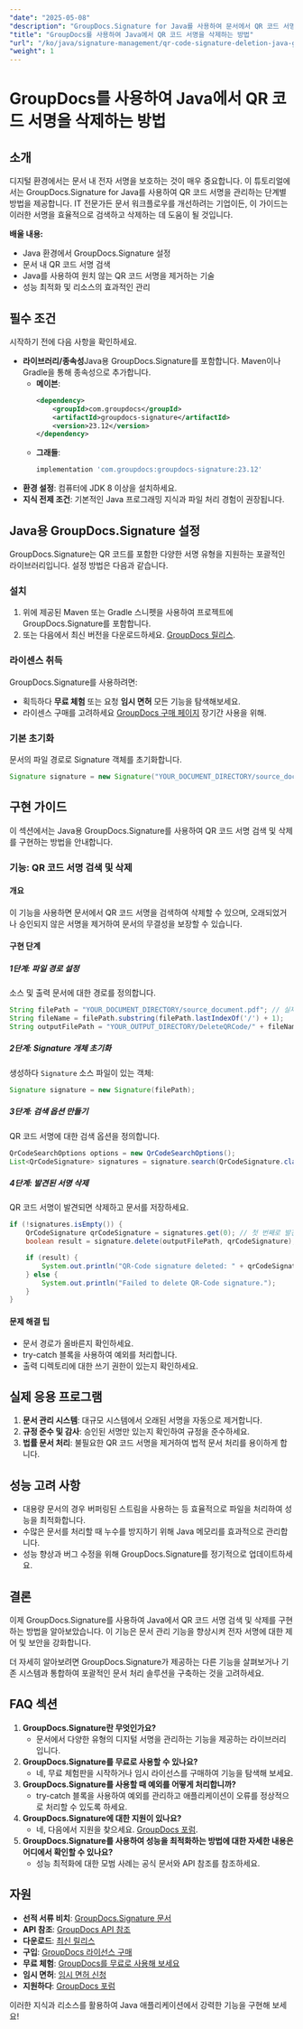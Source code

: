 ```yaml
---
"date": "2025-05-08"
"description": "GroupDocs.Signature for Java를 사용하여 문서에서 QR 코드 서명을 효율적으로 검색하고 삭제하는 방법을 알아보세요. 종합 가이드를 통해 문서 보안을 완벽하게 익히세요."
"title": "GroupDocs를 사용하여 Java에서 QR 코드 서명을 삭제하는 방법"
"url": "/ko/java/signature-management/qr-code-signature-deletion-java-groupdocs/"
"weight": 1
---
```


# GroupDocs를 사용하여 Java에서 QR 코드 서명을 삭제하는 방법

## 소개
디지털 환경에서는 문서 내 전자 서명을 보호하는 것이 매우 중요합니다. 이 튜토리얼에서는 GroupDocs.Signature for Java를 사용하여 QR 코드 서명을 관리하는 단계별 방법을 제공합니다. IT 전문가든 문서 워크플로우를 개선하려는 기업이든, 이 가이드는 이러한 서명을 효율적으로 검색하고 삭제하는 데 도움이 될 것입니다.

**배울 내용:**
- Java 환경에서 GroupDocs.Signature 설정
- 문서 내 QR 코드 서명 검색
- Java를 사용하여 원치 않는 QR 코드 서명을 제거하는 기술
- 성능 최적화 및 리소스의 효과적인 관리

## 필수 조건
시작하기 전에 다음 사항을 확인하세요.
- **라이브러리/종속성**Java용 GroupDocs.Signature를 포함합니다. Maven이나 Gradle을 통해 종속성으로 추가합니다.
  - **메이븐**:
    ```xml
    <dependency>
        <groupId>com.groupdocs</groupId>
        <artifactId>groupdocs-signature</artifactId>
        <version>23.12</version>
    </dependency>
    ```
  - **그래들**:
    ```gradle
    implementation 'com.groupdocs:groupdocs-signature:23.12'
    ```
- **환경 설정**: 컴퓨터에 JDK 8 이상을 설치하세요.
- **지식 전제 조건**: 기본적인 Java 프로그래밍 지식과 파일 처리 경험이 권장됩니다.

## Java용 GroupDocs.Signature 설정
GroupDocs.Signature는 QR 코드를 포함한 다양한 서명 유형을 지원하는 포괄적인 라이브러리입니다. 설정 방법은 다음과 같습니다.

### 설치
1. 위에 제공된 Maven 또는 Gradle 스니펫을 사용하여 프로젝트에 GroupDocs.Signature를 포함합니다.
2. 또는 다음에서 최신 버전을 다운로드하세요. [GroupDocs 릴리스](https://releases.groupdocs.com/signature/java/).

### 라이센스 취득
GroupDocs.Signature를 사용하려면:
- 획득하다 **무료 체험** 또는 요청 **임시 면허** 모든 기능을 탐색해보세요.
- 라이센스 구매를 고려하세요 [GroupDocs 구매 페이지](https://purchase.groupdocs.com/buy) 장기간 사용을 위해.

### 기본 초기화
문서의 파일 경로로 Signature 객체를 초기화합니다.
```java
Signature signature = new Signature("YOUR_DOCUMENT_DIRECTORY/source_document.pdf");
```

## 구현 가이드
이 섹션에서는 Java용 GroupDocs.Signature를 사용하여 QR 코드 서명 검색 및 삭제를 구현하는 방법을 안내합니다.

### 기능: QR 코드 서명 검색 및 삭제
#### 개요
이 기능을 사용하면 문서에서 QR 코드 서명을 검색하여 삭제할 수 있으며, 오래되었거나 승인되지 않은 서명을 제거하여 문서의 무결성을 보장할 수 있습니다.

#### 구현 단계
##### 1단계: 파일 경로 설정
소스 및 출력 문서에 대한 경로를 정의합니다.
```java
String filePath = "YOUR_DOCUMENT_DIRECTORY/source_document.pdf"; // 실제 경로로 대체
String fileName = filePath.substring(filePath.lastIndexOf('/') + 1);
String outputFilePath = "YOUR_OUTPUT_DIRECTORY/DeleteQRCode/" + fileName;
```
##### 2단계: Signature 개체 초기화
생성하다 `Signature` 소스 파일이 있는 객체:
```java
Signature signature = new Signature(filePath);
```
##### 3단계: 검색 옵션 만들기
QR 코드 서명에 대한 검색 옵션을 정의합니다.
```java
QrCodeSearchOptions options = new QrCodeSearchOptions();
List<QrCodeSignature> signatures = signature.search(QrCodeSignature.class, options);
```
##### 4단계: 발견된 서명 삭제
QR 코드 서명이 발견되면 삭제하고 문서를 저장하세요.
```java
if (!signatures.isEmpty()) {
    QrCodeSignature qrCodeSignature = signatures.get(0); // 첫 번째로 발견된 서명 가져오기
    boolean result = signature.delete(outputFilePath, qrCodeSignature);

    if (result) {
        System.out.println("QR-Code signature deleted: " + qrCodeSignature.getText() + ", Encode Type: " + qrCodeSignature.getEncodeType().getTypeName());
    } else {
        System.out.println("Failed to delete QR-Code signature.");
    }
}
```
#### 문제 해결 팁
- 문서 경로가 올바른지 확인하세요.
- try-catch 블록을 사용하여 예외를 처리합니다.
- 출력 디렉토리에 대한 쓰기 권한이 있는지 확인하세요.

## 실제 응용 프로그램
1. **문서 관리 시스템**: 대규모 시스템에서 오래된 서명을 자동으로 제거합니다.
2. **규정 준수 및 감사**: 승인된 서명만 있는지 확인하여 규정을 준수하세요.
3. **법률 문서 처리**: 불필요한 QR 코드 서명을 제거하여 법적 문서 처리를 용이하게 합니다.

## 성능 고려 사항
- 대용량 문서의 경우 버퍼링된 스트림을 사용하는 등 효율적으로 파일을 처리하여 성능을 최적화합니다.
- 수많은 문서를 처리할 때 누수를 방지하기 위해 Java 메모리를 효과적으로 관리합니다.
- 성능 향상과 버그 수정을 위해 GroupDocs.Signature를 정기적으로 업데이트하세요.

## 결론
이제 GroupDocs.Signature를 사용하여 Java에서 QR 코드 서명 검색 및 삭제를 구현하는 방법을 알아보았습니다. 이 기능은 문서 관리 기능을 향상시켜 전자 서명에 대한 제어 및 보안을 강화합니다.

더 자세히 알아보려면 GroupDocs.Signature가 제공하는 다른 기능을 살펴보거나 기존 시스템과 통합하여 포괄적인 문서 처리 솔루션을 구축하는 것을 고려하세요.

## FAQ 섹션
1. **GroupDocs.Signature란 무엇인가요?**
   - 문서에서 다양한 유형의 디지털 서명을 관리하는 기능을 제공하는 라이브러리입니다.
2. **GroupDocs.Signature를 무료로 사용할 수 있나요?**
   - 네, 무료 체험판을 시작하거나 임시 라이선스를 구매하여 기능을 탐색해 보세요.
3. **GroupDocs.Signature를 사용할 때 예외를 어떻게 처리합니까?**
   - try-catch 블록을 사용하여 예외를 관리하고 애플리케이션이 오류를 정상적으로 처리할 수 있도록 하세요.
4. **GroupDocs.Signature에 대한 지원이 있나요?**
   - 네, 다음에서 지원을 찾으세요. [GroupDocs 포럼](https://forum.groupdocs.com/c/signature/).
5. **GroupDocs.Signature를 사용하여 성능을 최적화하는 방법에 대한 자세한 내용은 어디에서 확인할 수 있나요?**
   - 성능 최적화에 대한 모범 사례는 공식 문서와 API 참조를 참조하세요.

## 자원
- **선적 서류 비치**: [GroupDocs.Signature 문서](https://docs.groupdocs.com/signature/java/)
- **API 참조**: [GroupDocs API 참조](https://reference.groupdocs.com/signature/java/)
- **다운로드**: [최신 릴리스](https://releases.groupdocs.com/signature/java/)
- **구입**: [GroupDocs 라이선스 구매](https://purchase.groupdocs.com/buy)
- **무료 체험**: [GroupDocs를 무료로 사용해 보세요](https://releases.groupdocs.com/signature/java/)
- **임시 면허**: [임시 면허 신청](https://purchase.groupdocs.com/temporary-license/)
- **지원하다**: [GroupDocs 포럼](https://forum.groupdocs.com/c/signature/)

이러한 지식과 리소스를 활용하여 Java 애플리케이션에서 강력한 기능을 구현해 보세요!